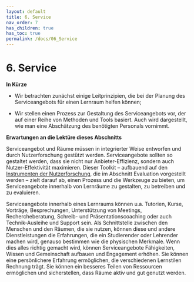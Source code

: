 ```yaml
---
layout: default
title: 6. Service
nav_order: 7
has_children: true
has_toc: true
permalink: /docs/06_Service
---
```


# 6. Service

**In Kürze**

-   Wir betrachten zunächst einige Leitprinzipien, die bei der Planung des Serviceangebots für einen Lernraum helfen können;

-   Wir stellen einen Prozess zur Gestaltung des Serviceangebots vor, der auf einer Reihe von Methoden und Tools basiert. Auch wird dargestellt, wie man eine Abschätzung des benötigten Personals vornimmt.

**Erwartungen an die Lektüre dieses Abschnitts**

Serviceangebot und Räume müssen in integrierter Weise entworfen und
durch Nutzerforschung gestützt werden. Serviceangebote sollten so
gestaltet werden, dass sie nicht nur Anbieter-Effizienz, sondern auch
Nutzer-Effektivität maximieren. Dieser Toolkit – aufbauend auf den
[Instrumenten der Nutzerforschung](../07_Evaluation/06_00_Methoden.md), die im Abschnitt
Evaluation vorgestellt werden – zielt darauf ab, einen Prozess und die
Werkzeuge zu bieten, um Serviceangebote innerhalb von Lernräume zu
gestalten, zu betreiben und zu evaluieren.

Serviceangebote innerhalb eines Lernraums können u.a. Tutorien, Kurse, Vorträge, Besprechungen,
Unterstützung von Meetings, Rechercheberatung, Schreib- und
Präsentationscoaching oder auch Technik-Ausleihe und Support sein. Als
Schnittstelle zwischen den Menschen und den Räumen, die sie nutzen,
können diese und andere Dienstleistungen die Erfahrungen, die ein
Studierender oder Lehrender machen wird, genauso bestimmen wie die
physischen Merkmale. Wenn dies alles richtig gemacht wird, können
Serviceangebote Fähigkeiten, Wissen und Gemeinschaft aufbauen und
Engagement erhöhen. Sie können eine persönlichere Erfahrung ermöglichen,
die verschiedenen Lernstilen Rechnung trägt. Sie können ein besseres
Teilen von Ressourcen ermöglichen und sicherstellen, dass Räume aktiv
und gut genutzt werden.
